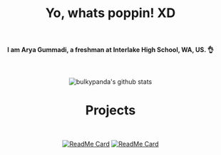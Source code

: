 <h1 style="text-align: center;" align="center"> Yo, whats poppin! XD</h1> <br>
<h4 style="text-align: center;" align="center"> I am Arya Gummadi, a freshman at Interlake High School, WA, US. 👌 </h4>

  ‎<p align="center">
    ![bulkypanda's github stats](https://github-readme-stats.vercel.app/api?username=bulkypanda&show_icons=true&theme=tokyonight&count_private=true)
   </p>
 
<h1 style="text-align: center;" align="center"> Projects </h1>

  ‎<p align="center">
    [![ReadMe Card](https://github-readme-stats.vercel.app/api/pin/?username=bulkypanda&repo=RandyDev)](https://github.com/bulkypanda/RandyDev)
    [![ReadMe Card](https://github-readme-stats.vercel.app/api/pin/?username=bulkypanda&repo=pyhydrogen)](https://github.com/bulkypanda/pyhydrogen)
  </p>
